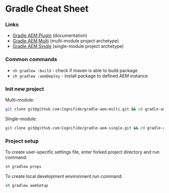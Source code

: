 Gradle Cheat Sheet
=========

### Links

* [Gradle AEM Plugin](https://github.com/Cognifide/gradle-aem-plugin>) (documentation)
* [Gradle AEM Multi](https://github.com/Cognifide/gradle-aem-multi>) (multi-module project archetype)
* [Gradle AEM Single](https://github.com/Cognifide/gradle-aem-plugin) (single-module project archetype)

### Common commands

* `sh gradlew :build` - check if maven is able to build package
* `sh gradlew :aemDeploy` - install package to defined AEM instance

### Init new project

Multi-module:

```bash
git clone git@github.com:Cognifide/gradle-aem-multi.git && cd gradle-aem-multi && gradlew fork
```

Single-module:

```bash
git clone git@github.com:Cognifide/gradle-aem-single.git && cd gradle-aem-single && gradlew fork
```

### Project setup

To create user-specific settings file, enter forked project directory and run command:

```bash
sh gradlew props
```

To create local development environment run command:

```bash
sh gradlew aemSetup
```